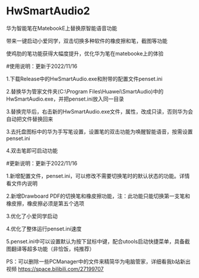 # HwSmartAudio2
华为智能笔在MatebookE上替换原智能语音功能

带来一键启动小爱同学，双击切换多种软件的橡皮擦和笔，截图等功能

使鸡肋的笔功能获得大幅度提升，优化华为笔在matebooke上的体验


#使用说明：更新于2022/11/16

1.下载Release中的HwSmartAudio.exe和附带的配置文件penset.ini

2.替换华为管家文件夹(C:\Program Files\Huawei\SmartAudio)中的HwSmartAudio.exe，并把penset.ini放入同一目录

3.替换完毕后，右击新的HwSmartAudio.exe文件，属性，改成只读，否则华为会自动把文件替换回来

3.去托盘图标中的华为手写笔设置，设置笔的双击功能为唤醒智能语音，按需设置penset.ini

4.双击笔即可启动功能


#更新说明：更新于2022/11/16

1.新增配置文件，penset.ini，可以修改不需要切换笔时的默认状态的功能。详情看文件内说明

2.新增Drawboard PDF的切换笔和橡皮擦功能，注：此功能只能切换第一支笔和橡皮擦，橡皮擦必须是第五个选项

3.优化了小爱同学启动

4.优化了整体运行penset.ini速度

5.penset.ini中可以设置默认为按下鼠标中键，配合utools启动快捷菜单，具备截图翻译等超多功能（非恰饭，纯推荐）



PS：可以删除一些PCManager中的文件来精简华为电脑管家，详细看我b站新出视频 https://space.bilibili.com/27199707
